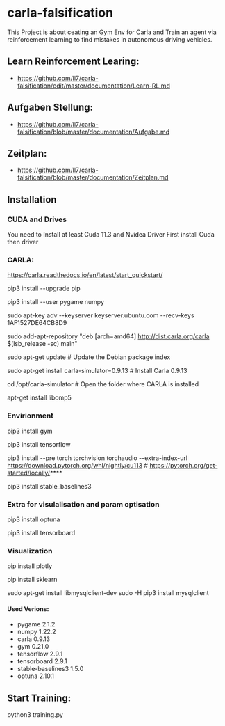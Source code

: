 # carla-falsification
This Project is about ceating an Gym Env for Carla and Train an agent via reinforcement learning to find mistakes in autonomous driving vehicles. 

## Learn Reinforcement Learing: 
- https://github.com/ll7/carla-falsification/edit/master/documentation/Learn-RL.md

## Aufgaben Stellung: 
- https://github.com/ll7/carla-falsification/blob/master/documentation/Aufgabe.md


## Zeitplan: 
- https://github.com/ll7/carla-falsification/blob/master/documentation/Zeitplan.md


## Installation 

### CUDA and Drives 
You need to Install at least Cuda 11.3 and Nvidea Driver 
First install Cuda then driver 

### CARLA: 

https://carla.readthedocs.io/en/latest/start_quickstart/

pip3 install --upgrade pip

pip3 install --user pygame numpy

sudo apt-key adv --keyserver keyserver.ubuntu.com --recv-keys 1AF1527DE64CB8D9

sudo add-apt-repository "deb [arch=amd64] http://dist.carla.org/carla $(lsb_release -sc) main"

sudo apt-get update # Update the Debian package index

sudo apt-get install carla-simulator=0.9.13 # Install Carla 0.9.13

cd /opt/carla-simulator # Open the folder where CARLA is installed

apt-get install libomp5

### Envirionment 
pip3 install gym

pip3 install tensorflow

pip3 install --pre torch torchvision torchaudio --extra-index-url https://download.pytorch.org/whl/nightly/cu113 # https://pytorch.org/get-started/locally/****

pip3 install stable_baselines3

### Extra for visulalisation and param optisation

pip3 install optuna 

pip3 install tensorboard

### Visualization

pip install plotly

pip install sklearn

sudo apt-get install libmysqlclient-dev
sudo -H pip3 install mysqlclient

#### Used Verions: 
- pygame                            2.1.2
- numpy                             1.22.2
- carla                             0.9.13
- gym                               0.21.0
- tensorflow                        2.9.1
- tensorboard                       2.9.1
- stable-baselines3                 1.5.0
- optuna                            2.10.1

## Start Training: 
python3 training.py

